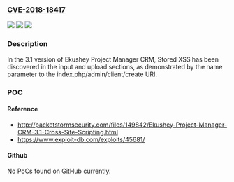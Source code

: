 ### [CVE-2018-18417](https://cve.mitre.org/cgi-bin/cvename.cgi?name=CVE-2018-18417)
![](https://img.shields.io/static/v1?label=Product&message=n%2Fa&color=blue)
![](https://img.shields.io/static/v1?label=Version&message=n%2Fa&color=blue)
![](https://img.shields.io/static/v1?label=Vulnerability&message=n%2Fa&color=brighgreen)

### Description

In the 3.1 version of Ekushey Project Manager CRM, Stored XSS has been discovered in the input and upload sections, as demonstrated by the name parameter to the index.php/admin/client/create URI.

### POC

#### Reference
- http://packetstormsecurity.com/files/149842/Ekushey-Project-Manager-CRM-3.1-Cross-Site-Scripting.html
- https://www.exploit-db.com/exploits/45681/

#### Github
No PoCs found on GitHub currently.

